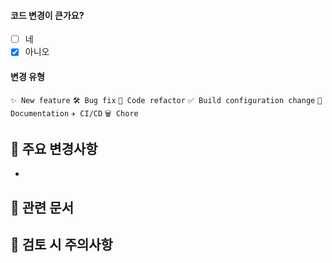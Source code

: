 #### 코드 변경이 큰가요?

- [ ] 네
- [x] 아니오

#### 변경 유형

<!--- Remove not applied types -->

`✨ New feature` <!--- (non-breaking change which adds functionality) -->
`🛠️ Bug fix` <!--- (non-breaking change which fixes an issue) -->
`🧹 Code refactor`
`✅ Build configuration change`
`📝 Documentation`
`✈️ CI/CD`
`🗑️ Chore`

## 🔑 주요 변경사항

* <!--- Describe your changes in a line -->

## 📃 관련 문서

<!--- Remove document links not related to this PR  -->
<!--- * [문서명](문서 링크)  -->

## 👀 검토 시 주의사항

<!--- Use commented sentence if there is nothing to mention  -->

[comment]: <> (* 단순 로직 변경입니다.)